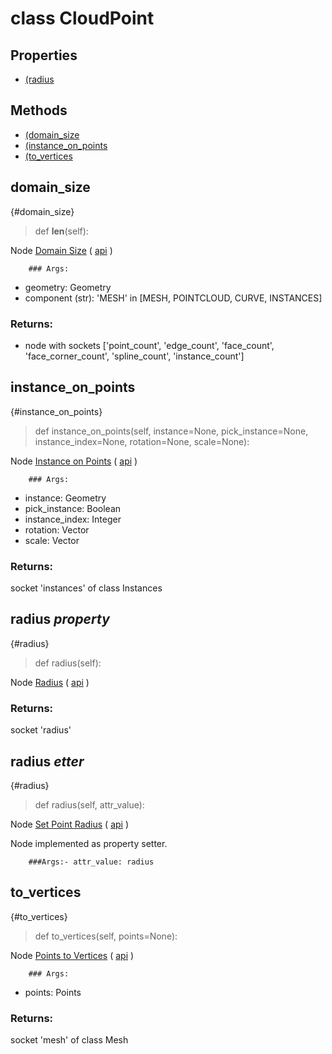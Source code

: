 # class CloudPoint

## Properties

- [(radius](radius-property)



## Methods

- [(domain_size](domain_size)
- [(instance_on_points](instance_on_points)
- [(to_vertices](to_vertices)

## domain_size

{#domain_size}

> def __len__(self):

Node [Domain Size](https://docs.blender.org/manual/en/latest/modeling/geometry_nodes/attribute/domain_size.html) ( [api](https://docs.blender.org/api/current/bpy.types.GeometryNodeAttributeDomainSize.html) )

        ### Args:
- geometry: Geometry
- component (str): 'MESH' in [MESH, POINTCLOUD, CURVE, INSTANCES]

### Returns:

- node with sockets ['point_count', 'edge_count', 'face_count', 'face_corner_count', 'spline_count', 'instance_count']

## instance_on_points

{#instance_on_points}

> def instance_on_points(self, instance=None, pick_instance=None, instance_index=None, rotation=None, scale=None):

Node [Instance on Points](https://docs.blender.org/manual/en/latest/modeling/geometry_nodes/instances/instance_on_points.html) ( [api](https://docs.blender.org/api/current/bpy.types.GeometryNodeInstanceOnPoints.html) )

        ### Args:
- instance: Geometry
- pick_instance: Boolean
- instance_index: Integer
- rotation: Vector
- scale: Vector

### Returns:

  socket 'instances' of class Instances

## radius *property*

{#radius}

> def radius(self):

Node [Radius](https://docs.blender.org/manual/en/latest/modeling/geometry_nodes/input/radius.html) ( [api](https://docs.blender.org/api/current/bpy.types.GeometryNodeInputRadius.html) )

### Returns:

  socket 'radius'

## radius *etter*

{#radius}

> def radius(self, attr_value):

Node [Set Point Radius](https://docs.blender.org/manual/en/latest/modeling/geometry_nodes/point/set_point_radius.html) ( [api](https://docs.blender.org/api/current/bpy.types.GeometryNodeSetPointRadius.html) )

Node implemented as property setter.

        ###Args:- attr_value: radius


## to_vertices

{#to_vertices}

> def to_vertices(self, points=None):

Node [Points to Vertices](https://docs.blender.org/manual/en/latest/modeling/geometry_nodes/point/points_to_vertices.html) ( [api](https://docs.blender.org/api/current/bpy.types.GeometryNodePointsToVertices.html) )

        ### Args:
- points: Points

### Returns:

  socket 'mesh' of class Mesh

